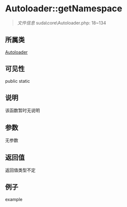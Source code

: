 # Autoloader::getNamespace



> *文件信息* suda\core\Autoloader.php: 18~134

## 所属类 

[Autoloader](../Autoloader.md)

## 可见性

 public static

## 说明

该函数暂时无说明


## 参数


无参数


## 返回值

返回值类型不定


## 例子

example